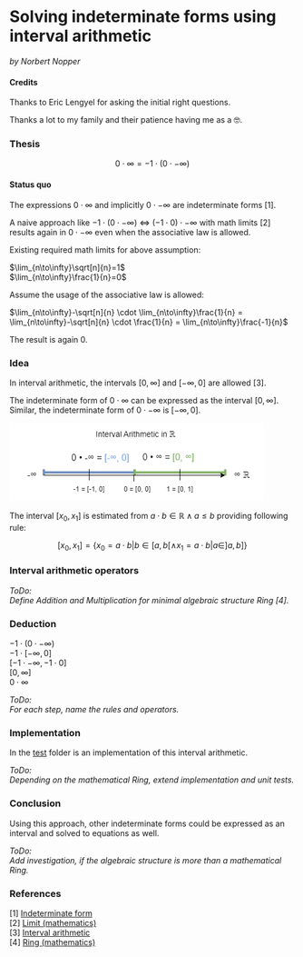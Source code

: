 # Solving indeterminate forms using interval arithmetic

*by Norbert Nopper*

#### Credits

Thanks to Eric Lengyel for asking the initial right questions.

Thanks a lot to my family and their patience having me as a 🤓.

### Thesis

$$0 \cdot ∞ = -1 \cdot (0 \cdot -∞)$$

#### Status quo

The expressions $0 \cdot ∞$ and implicitly $0 \cdot -∞$ are indeterminate forms [1].

A naive approach like $-1 \cdot (0 \cdot -∞)$ <=> $(-1 \cdot 0) \cdot -∞$ with math limits [2] results again in $0 \cdot -∞$ even when the associative law is allowed.

Existing required math limits for above assumption:

$\lim_{n\to\infty}\sqrt[n]{n}=1$  
$\lim_{n\to\infty}\frac{1}{n}=0$  

Assume the usage of the associative law is allowed:

$\lim_{n\to\infty}-\sqrt[n]{n} \cdot \lim_{n\to\infty}\frac{1}{n} = \lim_{n\to\infty}-\sqrt[n]{n} \cdot \frac{1}{n} = \lim_{n\to\infty}\frac{-1}{n}$

The result is again 0.

### Idea

In interval arithmetic, the intervals $[0, ∞]$ and $[-∞, 0]$ are allowed [3].

The indeterminate form of $0 \cdot ∞$ can be expressed as the interval $[0, ∞]$.  
Similar, the indeterminate form of $0 \cdot -∞$ is $[-∞, 0]$.

![](illustrations/visual_interval_arithmetic.png)

The interval $[x_0, x_1]$ is estimated from $a \cdot b \in \mathbb R \land a \le b$ providing following rule:

$$[x_0, x_1] = \{ x_0 = a \cdot b | b \in [a, b[ \land x_1 = a \cdot b | a \in ]a, b] \}$$

### Interval arithmetic operators

*ToDo:*  
*Define Addition and Multiplication for minimal algebraic structure Ring [4].*

### Deduction

$-1 \cdot (0 \cdot -∞)$  
$-1 \cdot [-∞, 0]$  
$[-1 \cdot -∞, -1 \cdot 0]$  
$[0, ∞]$  
$0 \cdot ∞$

*ToDo:*  
*For each step, name the rules and operators.*

### Implementation

In the [test](test/) folder is an implementation of this interval arithmetic.   

*ToDo:*  
*Depending on the mathematical Ring, extend implementation and unit tests.*

### Conclusion

Using this approach, other indeterminate forms could be expressed as an interval and solved to equations as well.

*ToDo:*  
*Add investigation, if the algebraic structure is more than a mathematical Ring.*

### References

[1] [Indeterminate form](https://en.wikipedia.org/wiki/Indeterminate_form)  
[2] [Limit (mathematics)](https://en.wikipedia.org/wiki/Limit_(mathematics))  
[3] [Interval arithmetic](https://en.wikipedia.org/wiki/Interval_arithmetic)  
[4] [Ring (mathematics)](https://en.wikipedia.org/wiki/Ring_(mathematics))
